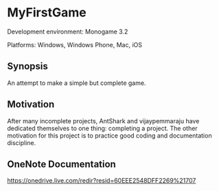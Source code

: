 # MyFirstGame
Development environment:
Monogame 3.2

Platforms:
Windows, Windows Phone, Mac, iOS

## Synopsis
An attempt to make a simple but complete game.

## Motivation
After many incomplete projects, AntShark and vijaypemmaraju have dedicated themselves to one thing: completing a project. The other motivation for this project is to practice good coding and documentation discipline. 
 
 ## OneNote Documentation
 https://onedrive.live.com/redir?resid=60EEE2548DFF2269%21707
